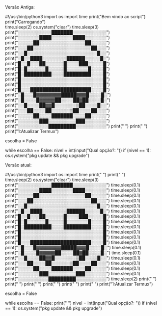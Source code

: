 Versão Antiga:

#!/usr/bin/python3
import os
import time
print("Bem vindo ao script")
print("Carregando")    
time.sleep(2)
os.system("clear")
time.sleep(3)
print("░░░░░░░░░░░███████░░░░░░░░░░░")
print("░░░░░░░████░░░░░░░████░░░░░░░")
print("░░░░░██░░░░░░░░░░░░░░░██░░░░░")
print("░░░██░░░░░░░░░░░░░░░░░░░██░░░")
print("░░█░░░░░░░░░░░░░░░░░░░░░░░█░░")
print("░█░░████░░░░░░░░██████░░░░░█░")
print("█░░█░░░██░░░░░░█░░░░███░░░░░█")
print("█░█░░░░░░█░░░░░█░░░░░░░█░░░░█")
print("█░█████████░░░░█████████░░░░█")
print("█░░░░░░░░░░░░░░░░░░░░░░░░░░░█")
print("█░░░░░░░░░░░░░░░░░░░░░░░░░░░█")
print("█░░░████████████████████░░░░█")
print("░█░░░█▓▓▓▓▓▓▓▓█████▓▓▓█░░░░█░")
print("░█░░░░█▓▓▓▓▓██░░░░██▓██░░░░█░")
print("░░█░░░░██▓▓█░░░░░░░▒██░░░░█░░")
print("░░░██░░░░██░░░░░░▒██░░░░██░░░")
print("░░░░░██░░░░███████░░░░██░░░░░")
print("░░░░░░░███░░░░░░░░░███░░░░░░░")
print("░░░░░░░░░░█████████░░░░░░░░░░")
print(" ")
print(" ")
print("1:Atualizar Termux")

escolha = False

while escolha == False:
    nivel = int(input("Qual opção?: "))
    if (nivel == 1):
        os.system("pkg update && pkg upgrade")

Versão atual:

#!/usr/bin/python3
import os
import time
print(" ")
print(" ")    
time.sleep(2)
os.system("clear")
time.sleep(3)
print("░░░░░░░░░░░███████░░░░░░░░░░░")
time.sleep(0.1)
print("░░░░░░░████░░░░░░░████░░░░░░░")
time.sleep(0.1)
print("░░░░░██░░░░░░░░░░░░░░░██░░░░░")
time.sleep(0.1)
print("░░░██░░░░░░░░░░░░░░░░░░░██░░░")
time.sleep(0.1)
print("░░█░░░░░░░░░░░░░░░░░░░░░░░█░░")
time.sleep(0.1)
print("░█░░████░░░░░░░░██████░░░░░█░")
time.sleep(0.1)
print("█░░█░░░██░░░░░░█░░░░███░░░░░█")
time.sleep(0.1)
print("█░█░░░░░░█░░░░░█░░░░░░░█░░░░█")
time.sleep(0.1)
print("█░█████████░░░░█████████░░░░█")
time.sleep(0.1)
print("█░░░░░░░░░░░░░░░░░░░░░░░░░░░█")
time.sleep(0.1)
print("█░░░░░░░░░░░░░░░░░░░░░░░░░░░█")
time.sleep(0.1)
print("█░░░████████████████████░░░░█")
time.sleep(0.1)
print("░█░░░█▓▓▓▓▓▓▓▓█████▓▓▓█░░░░█░")
time.sleep(0.1)
print("░█░░░░█▓▓▓▓▓██░░░░██▓██░░░░█░")
time.sleep(0.1)
print("░░█░░░░██▓▓█░░░░░░░▒██░░░░█░░")
time.sleep(0.1)
print("░░░██░░░░██░░░░░░▒██░░░░██░░░")
time.sleep(0.1)
print("░░░░░██░░░░███████░░░░██░░░░░")
time.sleep(0.1)
print("░░░░░░░███░░░░░░░░░███░░░░░░░")
time.sleep(0.1)
print("░░░░░░░░░░█████████░░░░░░░░░░")
time.sleep(2)
print(" ")
print(" ")
print(" ")
print(" ")
print(" ")
print(" ")
print("1:Atualizar Termux")

escolha = False

while escolha == False:
    print(" ")
    nivel = int(input("Qual opção?: "))
    if (nivel == 1):
        os.system("pkg update && pkg upgrade") 